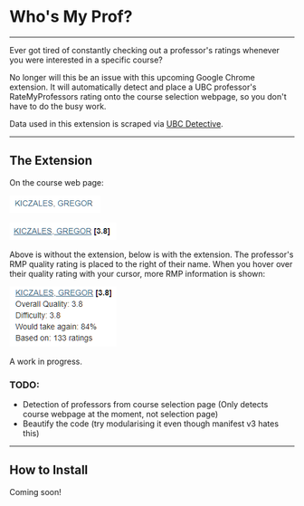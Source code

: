 # Who's My Prof?

---

Ever got tired of constantly checking out a professor's ratings whenever you were interested in a specific course?

No longer will this be an issue with this upcoming Google Chrome extension.
It will automatically detect and place a UBC professor's RateMyProfessors rating onto the course selection webpage, 
so you don't have to do the busy work.

Data used in this extension is scraped via 
[UBC Detective](https://github.com/TheRealStevenYan/UBC_Detective).


---

## The Extension

On the course web page:

![img.png](images/img.png)

![img.png](images/img_1.png)

Above is without the extension, below is with the extension.
The professor's RMP quality rating is placed to the right of their name.
When you hover over their quality rating with your cursor, more RMP information is shown:

![img_2.png](images/img_2.png)

A work in progress.

### TODO:
- Detection of professors from course selection page (Only detects course webpage at the moment, not selection page)
- Beautify the code (try modularising it even though manifest v3 hates this)

---

## How to Install

Coming soon!